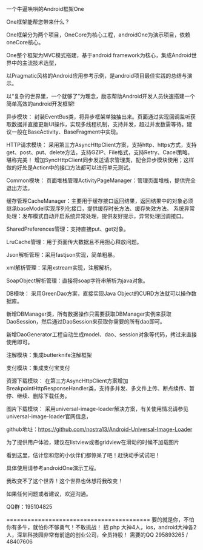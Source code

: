 一个牛逼哄哄的Android框架One

One框架能帮您带来什么？

One框架分为两个项目，OneCore为核心工程，androidOne为演示项目，依赖oneCore核心。

One整个框架为MVC模式搭建，基于android framework为核心，集成Android世界中的主流技术选型，

以Pragmatic风格的Android应用参考示例，是android项目最佳实践的总结与演示。

以“复杂的世界里，一个就够了”为理念，励志帮助Android开发人员快速搭建一个简单高效的android开发框架!




异步模块：
封装EventBus类，将异步框架单独抽出来。页面通过实现回调监听获取数据并直接更新UI操作，实现多线程机制，支持并发，超过并发数需等待。建议一般在BaseActivity、BaseFragment中实现。




HTTP请求模块：
采用第三方AsyncHttpClient方案，支持http、https方式，支持get、post、put、delete方法，支持GZIP、File格式，支持Retry、Cacel策略，堪称完美！
增加SyncHttpClient同步发送请求管理类，配合异步模块使用；这样做的好处是Action中的接口方法都可以进行单元测试。




Common模块：
页面堆栈管理ActivityPageManager：管理页面堆栈，提供完全退出方法。

缓存管理CacheManager：主要用于缓存接口返回结果，返回结果中的对象必须继承baseModel实现序列化接口，提供缓存时长方法、缓存失效方法。
系统异常处理：发布模式自动开启系统异常处理，提供友好提示，异常处理回调接口。

SharedPreferences管理：支持直接put、get对象。

LruCache管理：用于页面传大数据且不用担心释放问题。

Json解析管理：采用fastjson实现，简单粗暴。

xml解析管理：采用xstream实现，注解解析。

SoapObject解析管理：直接将soap字符串解析为java对象。




DB模块：
采用GreenDao方案，直接实现Java Object的CURD方法就可以操作数据库。 

新增DBManager类，所有数据操作只需要获取DBManager实例来获取DaoSession，然后通过DaoSession来获取你需要的所有dao即可。

新增DaoGenerator工程自动生成model、dao、session对象等代码，拷过来直接使用即可。




注解模块：集成butterknife注解框架




支付模块：集成支付宝支付




资源下载模块：
在第三方AsyncHttpClient方案增加BreakpointHttpResponseHandler类，支持多并发、多文件上传、断点续传、暂停、继续、删除下载任务。




图片下载模块：
采用universal-image-loader解决方案，有关使用情况请参见universal-image-loader官网信息，

github地址：https://github.com/nostra13/Android-Universal-Image-Loader

为了提供用户体验，建议在listview或者gridview在滑动的时候不加载图片




看到这里，估计您和您的小伙伴们都惊呆了吧！赶快动手试试吧！

具体使用请参考androidOne演示工程。

我改变不了这个世界！这个世界也休想将我改变！




如果任何问题或者建议，欢迎沟通。

QQ群：195104825


=========================================
要的就是你，不怕你有多牛，就怕你不够勇气！不敢挑战！
招 php 大神4人，ios，android大神各2人，深圳科技园非常有前途的创业公司，全员持股！
需要的QQ 295893265 / 48407606



